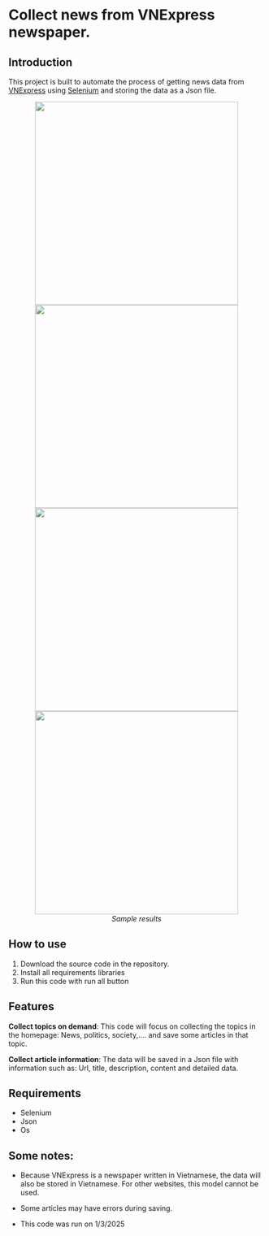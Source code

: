 # Collect news from VNExpress newspaper.
## Introduction
This project is built to automate the process of getting news data from [VNExpress](https://vnexpress.net/) using [Selenium](https://www.selenium.dev/) and storing the data as a Json file.

<p align="center">
  <img src="https://github.com/SaikySu/Yolov8-Vehicles-and-Human-face-Detection/blob/main/Example/Face_before.gif" width="400">
  <img src="https://github.com/SaikySu/Yolov8-Vehicles-and-Human-face-Detection/blob/main/Example/Face_after.gif" width="400"><br/>
  <img src="https://github.com/SaikySu/Yolov8-Vehicles-and-Human-face-Detection/blob/main/Example/Vehicles_before.gif" width="400">
  <img src="https://github.com/SaikySu/Yolov8-Vehicles-and-Human-face-Detection/blob/main/Example/Vehicles_after.gif" width="400"><br/>
  <i>Sample results</i>
</p>

## How to use
1. Download the source code in the repository.
2. Install all requirements libraries
3. Run this code with run all button

## Features
**Collect topics on demand**: This code will focus on collecting the topics in the homepage: News, politics, society,.... and save some articles in that topic.

**Collect article information**: The data will be saved in a Json file with information such as: Url, title, description, content and detailed data.

## Requirements
* Selenium
* Json
* Os

## Some notes:
* Because VNExpress is a newspaper written in Vietnamese, the data will also be stored in Vietnamese. For other websites, this model cannot be used.

* Some articles may have errors during saving.

* This code was run on 1/3/2025
